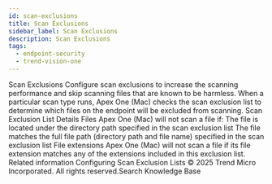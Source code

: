 ```yaml
---
id: scan-exclusions
title: Scan Exclusions
sidebar_label: Scan Exclusions
description: Scan Exclusions
tags:
  - endpoint-security
  - trend-vision-one
---
```


 Scan Exclusions Configure scan exclusions to increase the scanning performance and skip scanning files that are known to be harmless. When a particular scan type runs, Apex One (Mac) checks the scan exclusion list to determine which files on the endpoint will be excluded from scanning. Scan Exclusion List Details Files Apex One (Mac) will not scan a file if: The file is located under the directory path specified in the scan exclusion list The file matches the full file path (directory path and file name) specified in the scan exclusion list File extensions Apex One (Mac) will not scan a file if its file extension matches any of the extensions included in this exclusion list. Related information Configuring Scan Exclusion Lists © 2025 Trend Micro Incorporated. All rights reserved.Search Knowledge Base